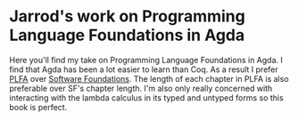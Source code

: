 # Jarrod's work on Programming Language Foundations in Agda

Here you'll find my take on Programming Language Foundations in Agda. I find
that Agda has been a lot easier to learn than Coq. As a result I prefer
[PLFA](https://plfa.github.io/) over [Software
Foundations](https://softwarefoundations.cis.upenn.edu/). The length of each
chapter in PLFA is also preferable over SF's chapter length. I'm also only
really concerned with interacting with the lambda calculus in its typed and
untyped forms so this book is perfect.
